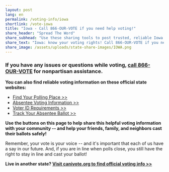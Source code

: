 ```yaml
---
layout: post
lang: en
permalink: /voting-info/iowa
shortlink: /vote-iowa
title: "Iowa - Call 866-OUR-VOTE if you need help voting!"
share_header: "Spread The Word"
share_subhead: "Use these sharing tools to post trusted, reliable Iowa voting information!"
share_text: "Iowa: know your voting rights! Call 866-OUR-VOTE if you need help voting, or use these official resources."
share_image: /assets/uploads/state-share-images/IOWA.png
---
```

### **If you have any issues or questions while voting, [call 866-OUR-VOTE](tel:8666878683) for nonpartisan assistance.**

**You can also find reliable voting information on these official state websites:**

* [Find Your Polling Place >>](https://sos.iowa.gov/elections/voterreg/pollingplace/search.aspx)
* [Absentee Voting Information >>](https://sos.iowa.gov/elections/electioninfo/absenteeinfo.html)
* [Voter ID Requirements >>](https://sos.iowa.gov/elections/voterinformation/edfaq.html#3)
* [Track Your Absentee Ballot >>](https://sos.iowa.gov/elections/absenteeballotstatus/absentee/search)

**Use the buttons on this page to help share this helpful voting information with your community -- and help your friends, family, and neighbors cast their ballots safely!**

Remember, your vote is your voice -- and it's important that each of us have a say in our future. And, if you are in line when polls close, you still have the right to stay in line and cast your ballot!

**Live in another state? [Visit canivote.org to find official voting info >>](https://canivote.org)**